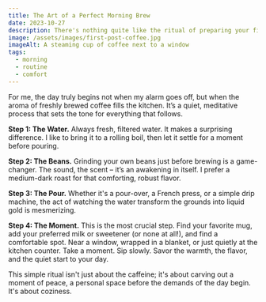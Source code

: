 ```yaml
---
title: The Art of a Perfect Morning Brew
date: 2023-10-27
description: There's nothing quite like the ritual of preparing your first cup of coffee or tea in a quiet home.
image: /assets/images/first-post-coffee.jpg
imageAlt: A steaming cup of coffee next to a window
tags:
  - morning
  - routine
  - comfort
---
```


For me, the day truly begins not when my alarm goes off, but when the aroma of freshly brewed coffee fills the kitchen. It’s a quiet, meditative process that sets the tone for everything that follows.

**Step 1: The Water.** Always fresh, filtered water. It makes a surprising difference. I like to bring it to a rolling boil, then let it settle for a moment before pouring.

**Step 2: The Beans.** Grinding your own beans just before brewing is a game-changer. The sound, the scent – it’s an awakening in itself. I prefer a medium-dark roast for that comforting, robust flavor.

**Step 3: The Pour.** Whether it's a pour-over, a French press, or a simple drip machine, the act of watching the water transform the grounds into liquid gold is mesmerizing.

**Step 4: The Moment.** This is the most crucial step. Find your favorite mug, add your preferred milk or sweetener (or none at all!), and find a comfortable spot. Near a window, wrapped in a blanket, or just quietly at the kitchen counter. Take a moment. Sip slowly. Savor the warmth, the flavor, and the quiet start to your day.

This simple ritual isn't just about the caffeine; it's about carving out a moment of peace, a personal space before the demands of the day begin. It's about coziness.
